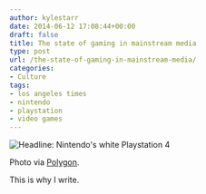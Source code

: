 ```yaml
---
author: kylestarr
date: 2014-06-12 17:08:44+00:00
draft: false
title: The state of gaming in mainstream media
type: post
url: /the-state-of-gaming-in-mainstream-media/
categories:
- Culture
tags:
- los angeles times
- nintendo
- playstation
- video games
---
```


![Headline: Nintendo's white Playstation 4](/headline-nintendos-white-playstation-4.jpg)

Photo via [Polygon](http://www.polygon.com/2014/6/12/5803908/nintendo-now-making-playstations-according-to-l-a-times).

This is why I write.
